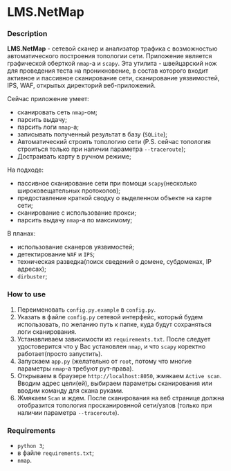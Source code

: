 # **LMS.NetMap**

### Description
**LMS.NetMap** - сетевой сканер и анализатор трафика с возможностью автоматического построения топологии сети. Приложение является графической оберткой `nmap`-а и `scapy`. Эта утилита - швейцарский нож для проведения теста на проникновение, в состав которого входит активное и пассивное сканирование сети, сканирование уязвимостей, IPS, WAF, открытых директорий веб-приложений. 

Сейчас приложение умеет:
* сканировать сеть `nmap`-ом;
* парсить выдачу;
* парсить логи `nmap`-а;
* записывать полученный результат в базу (`SQLite`);
* Автоматический строить топологию сети (P.S. сейчас топология строиться только при наличии параметра `--traceroute`);
* Достраивать карту в ручном режиме;

На подходе:
* пассивное сканирование сети при помощи `scapy`(несколько широковещательных протоколов);
* предоставление краткой сводку о выделенном объекте на карте сети;
* сканирование с использование прокси;
* парсить выдачу `nmap`-а по максимому;

В планах:
* использование сканеров уязвимостей;
* детектирование `WAF` и `IPS`;
* техническая разведка(поиск сведений о домене, субдоменах, IP адресах);
* `dirbuster`;


### How to use
1. Переименовать `config.py.example` в `config.py`.
1. Указать в файле `config.py` сетевой интерфейс, который будем использовать, по желанию путь к папке, куда будут сохраняться логи сканирования.
1. Устанавливаем зависимости из `requirements.txt`. После следует удостоверится что у Вас установлен `nmap`, и что `scapy` коректно работает(просто запустить).
1. Запускаем `app.py` (желательно от `root`, потому что многие параметры `nmap`-а требуют рут-права).
1. Открываем в браузере `http://localhost:8050`, жмякаем `Active scan`. Вводим адрес цели(ей), выбираем параметры сканирования или вводим команду для скана руками.
1. Жмякаем `Scan` и ждем. После сканирования на веб странице должна отобразится топология просканировнной сети/узлов (только при наличии параметра `--traceroute`).

### Requirements
* `python 3`;
* в файле `requirements.txt`;
* `nmap`.

